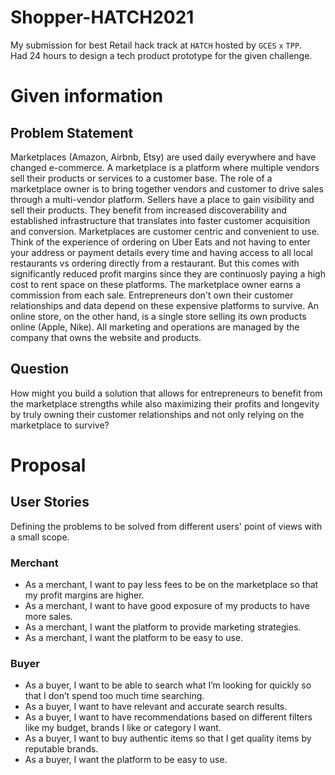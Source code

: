 # Shopper-HATCH2021

My submission for best Retail hack track at `HATCH` hosted by `GCES` `x` `TPP`.\
Had 24 hours to design a tech product prototype for the given challenge.

# Given information
## Problem Statement

Marketplaces (Amazon, Airbnb, Etsy) are used daily everywhere and have changed e-commerce. A marketplace is a platform where multiple vendors sell their products or services to a customer base. The role of a marketplace owner is to bring together vendors and customer to drive sales through a multi-vendor platform. Sellers have a place to gain visibility and sell their products. They benefit from increased discoverability and established infrastructure that translates into faster customer acquisition and conversion. Marketplaces are customer centric and convenient to use. Think of the experience of ordering on Uber Eats and not having to enter your address or payment details every time and having access to all local restaurants vs ordering directly from a restaurant. But this comes with significantly reduced profit margins since they are continuosly paying a high cost to rent space on these platforms. The marketplace owner earns a commission from each sale. Entrepreneurs don't own their customer relationships and data depend on these expensive platforms to survive. An online store, on the other hand, is a single store selling its own products online (Apple, Nike). All marketing and operations are managed by the company that owns the website and products.

## Question
How might you build a solution that allows for entrepreneurs to benefit from the marketplace strengths while also maximizing their profits and longevity by truly owning their customer relationships and not only relying on the marketplace to survive?

# Proposal
## User Stories
Defining the problems to be solved from different users' point of views with a small scope. 
### Merchant
- As a merchant, I want to pay less fees to be on the marketplace so that my profit margins are higher.
- As a merchant, I want to have good exposure of my products to have more sales.
- As a merchant, I want the platform to provide marketing strategies.
- As a merchant, I want the platform to be easy to use.
### Buyer
- As a buyer, I want to be able to search what I’m looking for quickly so that I don’t spend too much time searching.
- As a buyer, I want to have relevant and accurate search results.
- As a buyer, I want to have recommendations based on different filters like my budget, brands I like or category I want.
- As a buyer, I want to buy authentic items so that I get quality items by reputable brands.
- As a buyer, I want the platform to be easy to use.
